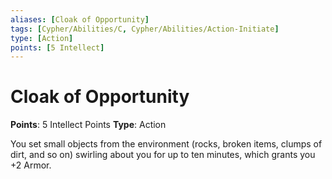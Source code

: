```yaml
---
aliases: [Cloak of Opportunity]
tags: [Cypher/Abilities/C, Cypher/Abilities/Action-Initiate]
type: [Action]
points: [5 Intellect]
---
```


# Cloak of Opportunity

**Points**: 5 Intellect Points
**Type**: Action

You set small objects from the environment (rocks, broken items, clumps of dirt, and so on) swirling about you for up to ten minutes, which grants you +2 Armor.
